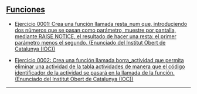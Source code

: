 <h2><a href="https://github.com/sufigueroa87/dam/tree/main/postgreSQL/funciones">Funciones</a></h2>
<div>
<ul>
	<li>
   		<p><a href="https://github.com/sufigueroa87/dam/tree/main/postgreSQL/funciones/ejercicio_0001">Ejercicio 0001: Crea una función llamada resta_num que, introduciendo dos números que se pasan como parámetro, muestre por pantalla, mediante RAISE NOTICE, el resultado de hacer una resta: el primer parámetro menos el segundo. (Enunciado del Institut Obert de Catalunya (IOC))</a></p>
   	</li>
   	<li>
   		<p><a href="https://github.com/sufigueroa87/dam/tree/main/postgreSQL/funciones/ejercicio_0002">Ejercicio 0002: Crea una función llamada borra_actividad que permita eliminar una actividad de la tabla actividades de manera que el código identificador de la actividad se pasará en la llamada de la función. (Enunciado del Institut Obert de Catalunya (IOC))</a></p>
   	</li>
</ul>
</div>
<hr/>


